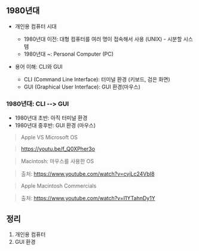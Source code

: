 
## 1980년대

+ 개인용 컴퓨터 시대
  - 1980년대 이전: 대형 컴퓨터를 여러 명이 접속해서 사용 (UNIX) - 시분할 시스템
  - 1980년대 ~: Personal Computer (PC)
  
+ 용어 이해: CLI와 GUI
  - CLI (Command Line Interface): 터미널 환경 (키보드, 검은 화면)
  - GUI (Graphical User Interface): GUI 환경(마우스)
  
 ### 1980년대: CLI ‑‑> GUI
 
 + 1980년대 초반: 아직 터미널 환경
 + 1980년대 중후반: GUI 환경 (마우스)

> Apple VS Microsoft OS
  
> https://youtu.be/f_Q0XPher3o

> Macintosh: 마우스를 사용한 OS

> 출처: https://www.youtube.com/watch?v=cvjLc24VbI8

> Apple Macintosh Commercials

> 출처: https://www.youtube.com/watch?v=I1YTahnDy1Y

## 정리

1. 개인용 컴퓨터
2. GUI 환경
